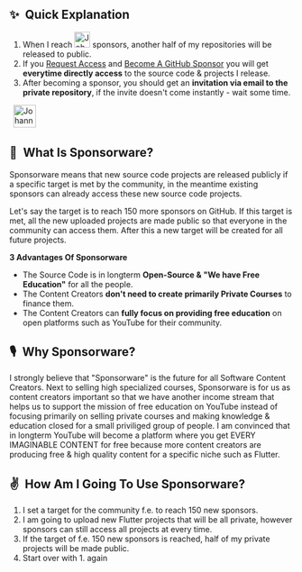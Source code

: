 ## ✨&ensp;Quick Explanation

1. When I reach <img alt="JohannesMilke | Sponsor" height="28px" src="https://firebasestorage.googleapis.com/v0/b/web-johannesmilke.appspot.com/o/other%2Fgithub%2Fsponsored%2Fsponsors_target.png?alt=media" /> sponsors, another half of my repositories will be released to public. 
2. If you [Request Access](https://johannesmilke.com/#/request "Request Access") and [Become A GitHub Sponsor](https://github.com/sponsors/JohannesMilke "Become A GitHub Sponsor") you will get **everytime directly access** to the source code & projects I release. 
3. After becoming a sponsor, you should get an **invitation via email to the private repository**, if the invite doesn't come instantly - wait some time.

&ensp;[<img alt="JohannesMilke | REQUEST" height="40px" src="https://firebasestorage.googleapis.com/v0/b/web-johannesmilke.appspot.com/o/other%2Fgithub%2Fsponsored%2Fbutton_request.png?alt=media" />](https://johannesmilke.com/#/request "REQUEST")

## 💖&ensp;What Is Sponsorware?

Sponsorware means that new source code projects are released publicly if a specific target is met by the community, in the meantime existing sponsors can already access these new source code projects.

Let's say the target is to reach 150 more sponsors on GitHub.
If this target is met, all the new uploaded projects are made public so that everyone in the community can access them. After this a new target will be created for all future projects.

**3 Advantages Of Sponsorware**

- The Source Code is in longterm **Open-Source & "We have Free Education"** for all the people.
- The Content Creators **don't need to create primarily Private Courses** to finance them.
- The Content Creators can **fully focus on providing free education** on open platforms such as YouTube for their community.

## 🎙️&ensp;Why Sponsorware?

I strongly believe that "Sponsorware" is the future for all Software Content Creators. Next to selling high specialized courses, Sponsorware is for us as content creators important so that we have another income stream that helps us to support the mission of free education on YouTube instead of focusing primarily on selling private courses and making knowledge & education closed for a small priviliged group of people.
I am convinced that in longterm YouTube will become a platform where you get EVERY IMAGINABLE CONTENT for free because more content creators are producing free & high quality content for a specific niche such as Flutter.

## ✌&ensp;How Am I Going To Use Sponsorware?

1) I set a target for the community f.e. to reach 150 new sponsors.
2) I am going to upload new Flutter projects that will be all private, however sponsors can still access all projects at every time.
3) If the target of f.e. 150 new sponsors is reached, half of my private projects will be made public.
4) Start over with 1. again

[sponsor]: https://github.com/sponsors/JohannesMilke
